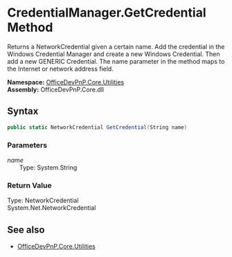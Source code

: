# CredentialManager.GetCredential Method  
Returns a NetworkCredential given a certain name. Add the credential in the Windows Credential Manager and create a new Windows Credential. Then add a new GENERIC Credential. The name parameter in the method maps to the Internet or network address field.  

**Namespace:** [OfficeDevPnP.Core.Utilities](OfficeDevPnP.Core.Utilities.md)  
**Assembly:** OfficeDevPnP.Core.dll  
## Syntax
```C#
public static NetworkCredential GetCredential(String name)
```
### Parameters
*name*  
&emsp;&emsp;Type: System.String  
### Return Value
Type: NetworkCredential  
System.Net.NetworkCredential

## See also
- [OfficeDevPnP.Core.Utilities](OfficeDevPnP.Core.Utilities.md)
